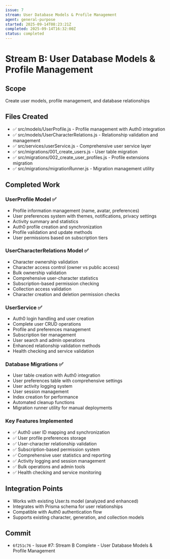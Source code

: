 ```yaml
---
issue: 7
stream: User Database Models & Profile Management
agent: general-purpose
started: 2025-09-14T08:23:21Z
completed: 2025-09-14T16:32:00Z
status: completed
---
```


# Stream B: User Database Models & Profile Management

## Scope
Create user models, profile management, and database relationships

## Files Created
- ✅ src/models/UserProfile.js - Profile management with Auth0 integration
- ✅ src/models/UserCharacterRelations.js - Relationship validation and management
- ✅ src/services/userService.js - Comprehensive user service layer
- ✅ src/migrations/001_create_users.js - User table migration
- ✅ src/migrations/002_create_user_profiles.js - Profile extensions migration
- ✅ src/migrations/migrationRunner.js - Migration management utility

## Completed Work

### UserProfile Model ✅
- Profile information management (name, avatar, preferences)
- User preferences system with themes, notifications, privacy settings
- Activity summary and statistics
- Auth0 profile creation and synchronization
- Profile validation and update methods
- User permissions based on subscription tiers

### UserCharacterRelations Model ✅
- Character ownership validation
- Character access control (owner vs public access)
- Bulk ownership validation
- Comprehensive user-character statistics
- Subscription-based permission checking
- Collection access validation
- Character creation and deletion permission checks

### UserService ✅
- Auth0 login handling and user creation
- Complete user CRUD operations
- Profile and preferences management
- Subscription tier management
- User search and admin operations
- Enhanced relationship validation methods
- Health checking and service validation

### Database Migrations ✅
- User table creation with Auth0 integration
- User preferences table with comprehensive settings
- User activity logging system
- User session management
- Index creation for performance
- Automated cleanup functions
- Migration runner utility for manual deployments

### Key Features Implemented
- ✅ Auth0 user ID mapping and synchronization
- ✅ User profile preferences storage
- ✅ User-character relationship validation
- ✅ Subscription-based permission system
- ✅ Comprehensive user statistics and reporting
- ✅ Activity logging and session management
- ✅ Bulk operations and admin tools
- ✅ Health checking and service monitoring

## Integration Points
- Works with existing User.ts model (analyzed and enhanced)
- Integrates with Prisma schema for user relationships
- Compatible with Auth0 authentication flow
- Supports existing character, generation, and collection models

## Commit
- `6f251c76` - Issue #7: Stream B Complete - User Database Models & Profile Management
